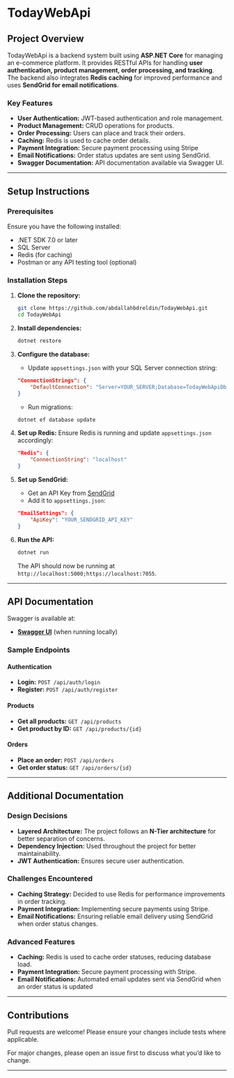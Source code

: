 # TodayWebApi

## Project Overview
TodayWebApi is a backend system built using **ASP.NET Core** for managing an e-commerce platform. It provides RESTful APIs for handling **user authentication, product management, order processing, and tracking**. The backend also integrates **Redis caching** for improved performance and uses **SendGrid for email notifications**.

### Key Features
- **User Authentication:** JWT-based authentication and role management.
- **Product Management:** CRUD operations for products.
- **Order Processing:** Users can place and track their orders.
- **Caching:** Redis is used to cache order details.
- **Payment Integration:** Secure payment processing using Stripe
- **Email Notifications:** Order status updates are sent using SendGrid.
- **Swagger Documentation:** API documentation available via Swagger UI.

---

## Setup Instructions
### Prerequisites
Ensure you have the following installed:
- .NET SDK 7.0 or later
- SQL Server
- Redis (for caching)
- Postman or any API testing tool (optional)

### Installation Steps
1. **Clone the repository:**
   ```sh
   git clone https://github.com/abdallahbdreldin/TodayWebApi.git
   cd TodayWebApi
   ```

2. **Install dependencies:**
   ```sh
   dotnet restore
   ```

3. **Configure the database:**
   - Update `appsettings.json` with your SQL Server connection string:
   ```json
   "ConnectionStrings": {
       "DefaultConnection": "Server=YOUR_SERVER;Database=TodayWebApiDb;Trusted_Connection=True;"
   }
   ```
   - Run migrations:
   ```sh
   dotnet ef database update
   ```

4. **Set up Redis:**
   Ensure Redis is running and update `appsettings.json` accordingly:
   ```json
   "Redis": {
       "ConnectionString": "localhost"
   }
   ```

5. **Set up SendGrid:**
   - Get an API Key from [SendGrid](https://sendgrid.com/)
   - Add it to `appsettings.json`:
   ```json
   "EmailSettings": {
       "ApiKey": "YOUR_SENDGRID_API_KEY"
   }
   ```

6. **Run the API:**
   ```sh
   dotnet run
   ```
   The API should now be running at `http://localhost:5000;https://localhost:7055`.

---

## API Documentation
Swagger is available at:
- **[Swagger UI](https://localhost:7055/swagger)** (when running locally)

### Sample Endpoints
#### Authentication
- **Login:** `POST /api/auth/login`
- **Register:** `POST /api/auth/register`

#### Products
- **Get all products:** `GET /api/products`
- **Get product by ID:** `GET /api/products/{id}`

#### Orders
- **Place an order:** `POST /api/orders`
- **Get order status:** `GET /api/orders/{id}`


---

## Additional Documentation
### Design Decisions
- **Layered Architecture:** The project follows an **N-Tier architecture** for better separation of concerns.
- **Dependency Injection:** Used throughout the project for better maintainability.
- **JWT Authentication:** Ensures secure user authentication.

### Challenges Encountered

- **Caching Strategy:** Decided to use Redis for performance improvements in order tracking.
- **Payment Integration:** Implementing secure payments using Stripe.
- **Email Notifications:** Ensuring reliable email delivery using SendGrid when order status changes.

### Advanced Features
- **Caching:** Redis is used to cache order statuses, reducing database load.
- **Payment Integration:** Secure payment processing with Stripe.
- **Email Notifications:** Automated email updates sent via SendGrid when an order status is updated


---

## Contributions
Pull requests are welcome! Please ensure your changes include tests where applicable.

For major changes, please open an issue first to discuss what you’d like to change.

---


